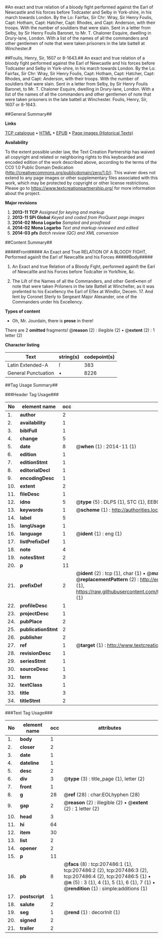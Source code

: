 #An exact and true relation of a bloody fight performed against the Earl of Newcastle and his forces before Todcaster and Selby in York-shire, in his march towards London. By the Lo: Fairfax, Sir Chr: Wray, Sir Henry Foulis, Capt: Hotham, Capt: Hatcher, Capt: Rhodes, and Capt: Anderson, with their troops. With the number of souldiers that were slain. Sent in a letter from Selby, by Sir Henry Foulis Baronet, to Mr. T. Chaloner Esquire, dwelling in Drury-lane, London. With a list of the names of all the commanders and other gentlemen of note that were taken prisoners in the late battell at Winchester.#

##Foulis, Henry, Sir, 1607 or 8-1643.##
An exact and true relation of a bloody fight performed against the Earl of Newcastle and his forces before Todcaster and Selby in York-shire, in his march towards London. By the Lo: Fairfax, Sir Chr: Wray, Sir Henry Foulis, Capt: Hotham, Capt: Hatcher, Capt: Rhodes, and Capt: Anderson, with their troops. With the number of souldiers that were slain. Sent in a letter from Selby, by Sir Henry Foulis Baronet, to Mr. T. Chaloner Esquire, dwelling in Drury-lane, London. With a list of the names of all the commanders and other gentlemen of note that were taken prisoners in the late battell at Winchester.
Foulis, Henry, Sir, 1607 or 8-1643.

##General Summary##

**Links**

[TCP catalogue](http://www.ota.ox.ac.uk/tcp/)  • 
[HTML](http://tei.it.ox.ac.uk/tcp/Texts-HTML/free/B23/B23091.html)  • 
[EPUB](http://tei.it.ox.ac.uk/tcp/Texts-EPUB/free/B23/B23091.epub) • 
[Page images (Historical Texts)](https://historicaltexts.jisc.ac.uk/eebo-99827064e)

**Availability**

To the extent possible under law, the Text Creation Partnership has waived all copyright and related or neighboring rights to this keyboarded and encoded edition of the work described above, according to the terms of the CC0 1.0 Public Domain Dedication (http://creativecommons.org/publicdomain/zero/1.0/). This waiver does not extend to any page images or other supplementary files associated with this work, which may be protected by copyright or other license restrictions. Please go to https://www.textcreationpartnership.org/ for more information about the project.

**Major revisions**

1. __2013-11__ __TCP__ *Assigned for keying and markup*
1. __2013-11__ __SPi Global__ *Keyed and coded from ProQuest page images*
1. __2014-02__ __Mona Logarbo__ *Sampled and proofread*
1. __2014-02__ __Mona Logarbo__ *Text and markup reviewed and edited*
1. __2014-03__ __pfs__ *Batch review (QC) and XML conversion*

##Content Summary##

#####Front#####
An Exact and True RELATION OF A BLOODY FIGHT, Performed againſt the Earl of Newcaſtle and his Forces
#####Body#####

1. An Exact and true Relation of a Bloody Fight, performed againſt the Earl of Newcaſtle and his Forces before Todcaſter in Yorkſhire, &c.

1. The Liſt of the Names of all the Commanders, and other Gentl•men of note that were taken Priſoners in the late Battell at Wincheſter, as it was preſented to his Excellency the Earl of Eſſex at Windſor, Decem. 17. And ſent by Coronet Sterly to Sergeant Major Alexander, one of the Commanders under his Excellency.

**Types of content**

  * Oh, Mr. Jourdain, there is **prose** in there!

There are 2 **omitted** fragments! 
 @__reason__ (2) : illegible (2)  •  @__extent__ (2) : 1 letter (2)

**Character listing**


|Text|string(s)|codepoint(s)|
|---|---|---|
|Latin Extended-A|ſ|383|
|General Punctuation|•|8226|

##Tag Usage Summary##

###Header Tag Usage###

|No|element name|occ|attributes|
|---|---|---|---|
|1.|__author__|2||
|2.|__availability__|1||
|3.|__biblFull__|1||
|4.|__change__|5||
|5.|__date__|8| @__when__ (1) : 2014-11 (1)|
|6.|__edition__|1||
|7.|__editionStmt__|1||
|8.|__editorialDecl__|1||
|9.|__encodingDesc__|1||
|10.|__extent__|2||
|11.|__fileDesc__|1||
|12.|__idno__|5| @__type__ (5) : DLPS (1), STC (1), EEBO-CITATION (1), PROQUEST (1), VID (1)|
|13.|__keywords__|1| @__scheme__ (1) : http://authorities.loc.gov/ (1)|
|14.|__label__|5||
|15.|__langUsage__|1||
|16.|__language__|1| @__ident__ (1) : eng (1)|
|17.|__listPrefixDef__|1||
|18.|__note__|4||
|19.|__notesStmt__|2||
|20.|__p__|11||
|21.|__prefixDef__|2| @__ident__ (2) : tcp (1), char (1)  •  @__matchPattern__ (2) : ([0-9\-]+):([0-9IVX]+) (1), (.+) (1)  •  @__replacementPattern__ (2) : http://eebo.chadwyck.com/downloadtiff?vid=$1&page=$2 (1), https://raw.githubusercontent.com/textcreationpartnership/Texts/master/tcpchars.xml#$1 (1)|
|22.|__profileDesc__|1||
|23.|__projectDesc__|1||
|24.|__pubPlace__|2||
|25.|__publicationStmt__|2||
|26.|__publisher__|2||
|27.|__ref__|1| @__target__ (1) : http://www.textcreationpartnership.org/docs/. (1)|
|28.|__revisionDesc__|1||
|29.|__seriesStmt__|1||
|30.|__sourceDesc__|1||
|31.|__term__|3||
|32.|__textClass__|1||
|33.|__title__|3||
|34.|__titleStmt__|2||


###Text Tag Usage###

|No|element name|occ|attributes|
|---|---|---|---|
|1.|__body__|1||
|2.|__closer__|2||
|3.|__date__|1||
|4.|__dateline__|1||
|5.|__desc__|2||
|6.|__div__|3| @__type__ (3) : title_page (1), letter (2)|
|7.|__front__|1||
|8.|__g__|28| @__ref__ (28) : char:EOLhyphen (28)|
|9.|__gap__|2| @__reason__ (2) : illegible (2)  •  @__extent__ (2) : 1 letter (2)|
|10.|__head__|3||
|11.|__hi__|64||
|12.|__item__|30||
|13.|__list__|2||
|14.|__opener__|2||
|15.|__p__|11||
|16.|__pb__|8| @__facs__ (8) : tcp:207486:1 (1), tcp:207486:2 (2), tcp:207486:3 (2), tcp:207486:4 (2), tcp:207486:5 (1)  •  @__n__ (5) : 3 (1), 4 (1), 5 (1), 6 (1), 7 (1)  •  @__rendition__ (1) : simple:additions (1)|
|17.|__postscript__|1||
|18.|__salute__|2||
|19.|__seg__|1| @__rend__ (1) : decorInit (1)|
|20.|__signed__|2||
|21.|__trailer__|2||
